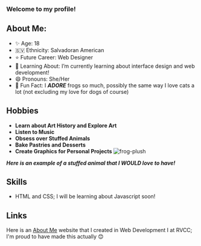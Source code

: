 ### Welcome to my profile!

## About Me: 
- ✨ Age: 18
- 🇸🇻 Ethnicity: Salvadoran American 
- ⭐ Future Career: Web Designer 
- 🧠 Learning About: I’m currently learning about interface design and web development!
- 😄 Pronouns: She/Her 
- 🐸 Fun Fact: I ***ADORE*** frogs so much, possibly the same way I love cats a lot (not excluding my love for dogs of course)

## Hobbies
- **Learn about Art History and Explore Art**
- **Listen to Music**
- **Obsess over Stuffed Animals**
- **Bake Pastries and Desserts**
- **Create Graphics for Personal Projects**
![frog-plush](https://user-images.githubusercontent.com/89945327/150229825-b47c9834-7345-4dfe-b221-94efd901a279.jpg)

***Here is an example of a stuffed animal that I WOULD love to have!***

## Skills
- HTML and CSS; I will be learning about Javascript soon!

## Links 
Here is an [About Me](https://about-me-payalazelaya.netlify.app/) website that I created in Web Development I at RVCC; I'm proud to have made this actually 😊
